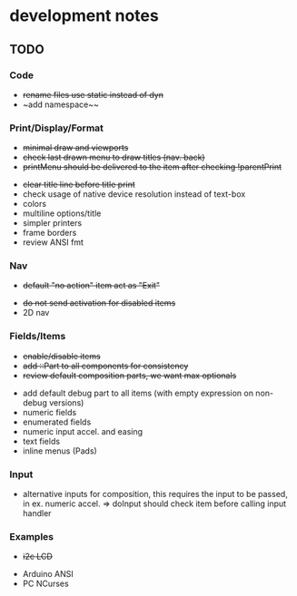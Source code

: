 # development notes


## TODO

### Code
- ~~rename files use static instead of dyn~~
- ~add namespace~~

### Print/Display/Format
+ ~~minimal draw and viewports~~
+ ~~check last drawn menu to draw titles (nav. back)~~
+ ~~printMenu should be delivered to the item after checking !parentPrint~~
- ~~clear title line before title print~~
- check usage of native device resolution instead of text-box
- colors
- multiline options/title
- simpler printers
- frame borders
- review ANSI fmt

### Nav
+ ~~default "no action" item act as "Exit"~~
- ~~do not send activation for disabled items~~
- 2D nav

### Fields/Items
+ ~~enable/disable items~~
+ ~~add ::Part to all components for consistency~~
+ ~~review default composition parts, we want max optionals~~
- add default debug part to all items (with empty expression on non-debug versions)
- numeric fields
- enumerated fields
- numeric input accel. and easing
- text fields
- inline menus (Pads)

### Input
- alternative inputs for composition, this requires the input to be passed, in ex. numeric accel. => doInput should check item before calling input handler

### Examples
+ ~~i2c LCD~~
- Arduino ANSI
- PC NCurses

